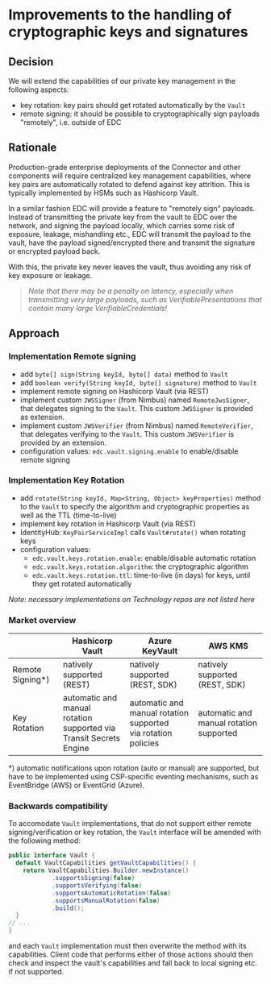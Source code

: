 # Improvements to the handling of cryptographic keys and signatures

## Decision

We will extend the capabilities of our private key management in the following aspects:

- key rotation: key pairs should get rotated automatically by the `Vault`
- remote signing: it should be possible to cryptographically sign payloads "remotely", i.e. outside of EDC

## Rationale

Production-grade enterprise deployments of the Connector and other components will require 
centralized key management capabilities, where key pairs are automatically rotated to defend against key attrition. This
is typically implemented by HSMs such as Hashicorp Vault.

In a similar fashion EDC will provide a feature to "remotely sign" payloads. Instead of transmitting the private key
from the vault to EDC over the network, and signing the payload locally, which carries some risk of exposure, leakage, mishandling etc.,
EDC will transmit the payload to the vault, have the payload signed/encrypted there and transmit the signature or encrypted payload back.

With this, the private key never leaves the vault, thus avoiding any risk of key exposure or leakage.

> _Note that there may be a penalty on latency, especially when transmitting very large payloads, such as
VerifiablePresentations that contain many large VerifiableCredentials!_

## Approach

### Implementation Remote signing

- add `byte[] sign(String keyId, byte[] data)` method to `Vault`
- add `boolean verify(String keyId, byte[] signature)` method to `Vault`
- implement remote signing on Hashicorp Vault (via REST)
- implement custom `JWSSigner` (from Nimbus) named `RemoteJwsSigner`, that delegates signing to the `Vault`. This custom
  `JWSSigner` is provided as extension.
- implement custom `JWSVerifier` (from Nimbus) named `RemoteVerifier`, that delegates verifying to the `Vault`. This custom
  `JWSVerifier` is provided by an extension.
- configuration values: `edc.vault.signing.enable` to enable/disable remote signing

### Implementation Key Rotation

- add `rotate(String keyId, Map<String, Object> keyProperties)` method to the `Vault` to specify the algorithm and
  cryptographic properties as well as the TTL (time-to-live)
- implement key rotation in Hashicorp Vault (via REST)
- IdentityHub: `KeyPairServiceImpl` calls `Vault#rotate()` when rotating keys
- configuration values:
    - `edc.vault.keys.rotation.enable`: enable/disable automatic rotation
    - `edc.vault.keys.rotation.algorithm`: the cryptographic algorithm
    - `edc.vault.keys.rotation.ttl`: time-to-live (in days) for keys, until they get rotated automatically

_Note: necessary implementations on Technology repos are not listed here_

### Market overview

|                  | Hashicorp Vault                                                         | Azure KeyVault                                                     | AWS KMS                                 |
|------------------|-------------------------------------------------------------------------|--------------------------------------------------------------------|-----------------------------------------|
| Remote Signing*) | natively supported (REST)                                               | natively supported (REST, SDK)                                     | natively supported (REST, SDK)          |
| Key Rotation     | automatic and manual rotation <br/>supported via Transit Secrets Engine | automatic and manual rotation supported <br/>via rotation policies | automatic and manual rotation supported |

*) automatic notifications upon rotation (auto or manual) are supported, but have to be implemented using CSP-specific
eventing mechanisms, such as EventBridge (AWS) or EventGrid (Azure).

### Backwards compatibility
To accomodate `Vault` implementations, that do not support either remote signing/verification or key rotation, the `Vault` interface will be amended with the following method:
```java
public interface Vault {
  default VaultCapabilities getVaultCapabilities() {
    return VaultCapabilities.Builder.newInstance()
            .supportsSigning(false)
            .supportsVerifying(false)
            .supportsAutomaticRotation(false)
            .supportsManualRotation(false)
            .build();
  }
// ...
}
```
and each `Vault` implementation must then overwrite the method with its capabilities. Client code that performs either of those actions should then check and inspect the vault's capabilities and fall back to local signing etc. if not supported.
